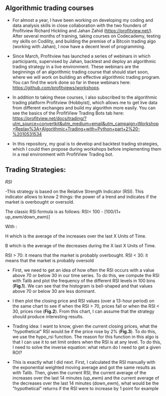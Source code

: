 ## Algorithmic trading courses

- For almost a year, I have been working on developing my coding and data analysis skills in close collaboration with the two founders of Profitview Richard Hickling and Jahan Zahid (https://profitview.net/). After several months of training, taking courses on Codecademy, testing my skills on Codility, and building the premise of a Bitcoin trading algo (working with Jahan), I now have a decent level of programming.


- Since March, Profitview has launched a series of webinars in which participants, supervised by Jahan, backtest and deploy an algorithmic trading strategy in a live environment. These webinars are the beginnings of an algorithmic trading course that should start soon, where we will work on building an effective algorithmic trading program. You can find the work done so far in these webinars here: https://github.com/profitviews/workshops. 


- In addition to taking these courses, I also subscribed to the algorithmic trading platform Profitview (Hobbyist), which allows me to get live data from different exchanges and build my algorithm more easily. You can see the basics of the ProfitView Trading Bots tab here: 
https://profitview.net/docs/trading/?utm_source=convertkit&utm_medium=email&utm_campaign=Workshop+Replay%3A+Algorithmic+Trading+with+Python+part+2%20-%2010531534

- In this repository, my goal is to develop and backtest trading strategies, which I could then propose during workshops before implementing them in a real environment with ProfitView Trading bot.


## Trading Strategies:  

*RSI* 

-This strategy is based on the Relative Strength Indicator (RSI). This indicator allows to know 2 things: the power of a trend and indicates if the market is overbought or oversold.

The classic RSi formula is as follows: RSI= 100 - [100/(1+ up_ewm/down_ewm)]

With : 

H which is the average of the increases over the last X Units of Time.

B which is the average of the decreases during the X last X Units of Time.

RSI > 70: it means that the market is probably overbought.
RSI < 30: it means that the market is probably oversold


- First, we need to get an idea of how often the RSI occurs with a value above 70 or below 30 in our time series. To do this, we compute the RSI with Talib and plot the frequency of the different RSI levels in 100 bins (**Fig.1**). We can see that the histogram is bell-shaped and that values above 70 or below 30 are less dominant.

- I then plot the closing price and RSI values (over a 13-hour period) on the same chart to see if when the RSI > 70, prices fall or when the RSI < 30, prices rise (**Fig.2**).
From this chart, I can assume that the strategy should produce interesting results.

- Trading idea: I want to know, given the current closing prices, what the "hypothetical" RSI would be if the price rose by 2% (**Fig.3**).
To do this, we use the hypo_rsi function. The reason for this function in this algo is that I can use it to set limit orders when the RSI is at any level. To do this, I need to solve the inverse equation: what return do I need to get a given ROI?

- This is exactly what I did next. First, I calculated the RSI manually with the exponential weighted moving average and got the same results as with Talib. Then, given the current RSI, the current average of the increases over the last 14 minutes (up_ewm) and the current average of the decreases over the last 14 minutes (down_ewm), what would be the "hypothetical" returns if the RSI were to increase by 1 point for example




